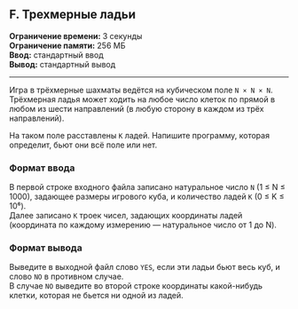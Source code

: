 ## F. Трехмерные ладьи

**Ограничение времени:** 3 секунды  
**Ограничение памяти:** 256 МБ  
**Ввод:** стандартный ввод  
**Вывод:** стандартный вывод  

---

Игра в трёхмерные шахматы ведётся на кубическом поле `N × N × N`. Трёхмерная ладья может ходить на любое число клеток по прямой в любом из шести направлений (в любую сторону в каждом из трёх направлений).

На таком поле расставлены `K` ладей. Напишите программу, которая определит, бьют они всё поле или нет.

### Формат ввода

В первой строке входного файла записано натуральное число `N` (1 ≤ N ≤ 1000), задающее размеры игрового куба, и количество ладей `K` (0 ≤ K ≤ 10⁶).  
Далее записано `K` троек чисел, задающих координаты ладей (координата по каждому измерению — натуральное число от 1 до N).

### Формат вывода

Выведите в выходной файл слово `YES`, если эти ладьи бьют весь куб, и слово `NO` в противном случае.  
В случае `NO` выведите во второй строке координаты какой-нибудь клетки, которая не бьется ни одной из ладей.
